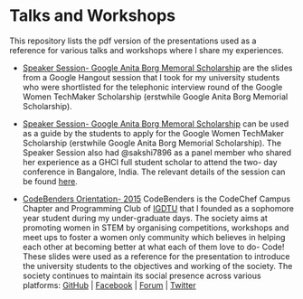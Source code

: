 # Talks and Workshops

This repository lists the pdf version of the presentations used as a reference for various talks and workshops where I share my experiences. 

* [Speaker Session- Google Anita Borg Memoral Scholarship](https://github.com/Diksha-Rathi/Talks-and-Workshops/blob/master/Interview%20Guide-%20Google%20WTM%20Scholarship.pdf) are the slides from a Google Hangout session that I took for my university students who were shortlisted for the telephonic interview round of the Google Women TechMaker Scholarship (erstwhile Google Anita Borg Memorial Scholarship). 

* [Speaker Session- Google Anita Borg Memoral Scholarship](https://github.com/Diksha-Rathi/Talks-and-Workshops/blob/master/Google%20WTM%20and%20GHCI%20Scholarship.pdf) can be used as a guide by the students to apply for the Google Women TechMaker Scholarship (erstwhile Google Anita Borg Memorial Scholarship). The Speaker Session also had @sakshi7896 as a panel member who shared her experience as a GHCI full student scholar to attend the two- day conference in Bangalore, India. The relevant details of the session can be found [here](https://www.facebook.com/CodeBenders/photos/a.493225220821880.1073741829.487519691392433/1017809188363478/?type=3&theater).

* [CodeBenders Orientation- 2015](https://github.com/Diksha-Rathi/Talks-and-Workshops/blob/master/CodeBenders%20Orientation%202015.pdf) CodeBenders is the CodeChef Campus Chapter and Programming Club of [IGDTU](http://igdtuw.ac.in) that I founded as a sophomore year student during my under-graduate days. The society aims at promoting women in STEM by organising competitions, workshops and meet ups to foster a women only community which believes in helping each other at becoming better at what each of them love to do- Code! These slides were used as a reference for the presentation to introduce the university students to the objectives and working of the society. The society continues to maintain its social presence across various platforms: [GitHub](https://github.com/codebenders-igdtuw) | [Facebook](https://www.facebook.com/CodeBenders/) | [Forum](https://www.facebook.com/groups/igdtuwCodeChef/) | [Twitter](https://twitter.com/codebenders)
